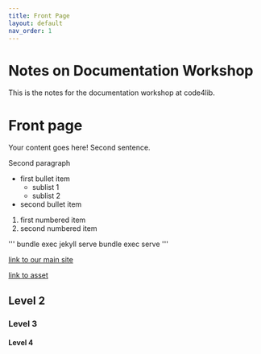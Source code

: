 ```yaml
---
title: Front Page
layout: default
nav_order: 1
---
```


# Notes on Documentation Workshop

This is the notes for the documentation workshop at code4lib. 

# Front page
Your content goes here!
Second sentence. 

Second paragraph
* first bullet item
    * sublist 1
    * sublist 2
* second bullet item
1. first numbered item
2. second numbered item

'''
bundle exec jekyll serve
bundle exec serve
'''

[link to our main site](https://example.com)

[link to asset](/assets/js/search-data.json)
## Level 2

### Level 3
#### Level 4
